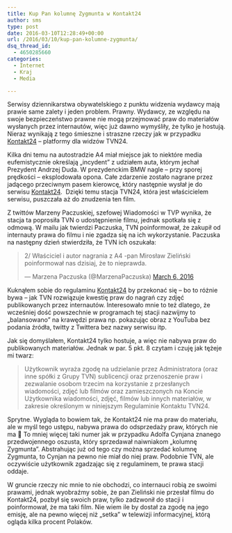 ```yaml
---
title: Kup Pan kolumnę Zygmunta w Kontakt24
author: sms
type: post
date: 2016-03-10T12:28:49+00:00
url: /2016/03/10/kup-pan-kolumne-zygmunta/
dsq_thread_id:
  - 4650285660
categories:
  - Internet
  - Kraj
  - Media

---
```

Serwisy dziennikarstwa obywatelskiego z punktu widzenia wydawcy mają prawie same zalety i jeden problem. Prawny. Wydawcy, ze względu na swoje bezpieczeństwo prawne nie mogą przejmować praw do materiałów wysłanych przez internautów, więc już dawno wymyśliły, że tylko je hostują. Nieraz wynikają z tego śmieszne i straszne rzeczy jak w przypadku [Kontakt24][1] &#8211; platformy dla widzów TVN24.

Kilka dni temu na autostradzie A4 miał miejsce jak to niektóre media eufemistycznie określają &#8222;incydent&#8221; z udziałem auta, którym jechał Prezydent Andrzej Duda. W prezydenckim BMW nagle &#8211; przy sporej prędkości &#8211; eksplodowała opona. Całe zdarzenie zostało nagrane przez jadącego przeciwnym pasem kierowcę, który następnie wysłał je do serwisu <a href="http://kontakt24.tvn24.pl/" target="_blank">Kontakt24</a>.  Dzięki temu stacja TVN24, która jest właścicielem serwisu, puszczała aż do znudzenia ten film.

Z twittów Marzeny Paczuskiej, szefowej Wiadomości w TVP wynika, że stacja ta poprosiła TVN o udostępnienie filmu, jednak spotkała się z odmową. W mailu jak twierdzi Paczuska, TVN poinformował, że zakupił od internauty prawa do filmu i nie zgadza się na ich wykorzystanie. Paczuska na następny dzień stwierdziła, że TVN ich oszukała:

<blockquote class="twitter-tweet" data-width="550">
  <p lang="pl" dir="ltr">
    2/ Właściciel i autor nagrania z A4 -pan Mirosław Zieliński poinformował nas dzisiaj, że to nieprawda.
  </p>
  
  <p>
    &mdash; Marzena Paczuska (@MarzenaPaczuska) <a href="https://twitter.com/MarzenaPaczuska/status/706540471955406848">March 6, 2016</a>
  </p>
</blockquote>



Kuknąłem sobie do regulaminu <a href="http://kontakt24.tvn24.pl/regulamin.htm" target="_blank">Kontakt24</a> by przekonać się &#8211; bo to różnie bywa &#8211; jak TVN rozwiązuje kwestię praw do nagrań czy zdjęć publikowanych przez internautów. Interesowało mnie to też dlatego, że wcześniej dość powszechnie w programach tej stacji nazwijmy to &#8222;balansowano&#8221; na krawędzi prawa np. pokazując obraz z YouTuba bez podania źródła, twitty z Twittera bez nazwy serwisu itp.

Jak się domyślałem, Kontakt24 tylko hostuje, a więc nie nabywa praw do publikowanych materiałów. Jednak w par. 5 pkt. 8 czytam i czuję jak tężeje mi twarz:

> Użytkownik wyraża zgodę na udzielanie przez Administratora (oraz inne spółki z Grupy TVN) sublicencji oraz przenoszenie praw i zezwalanie osobom trzecim na korzystanie z przesłanych wiadomości, zdjęć lub filmów oraz zamieszczonych na Koncie Użytkownika wiadomości, zdjęć, filmów lub innych materiałów, w zakresie określonym w niniejszym Regulaminie Kontaktu TVN24.

Sprytne. Wygląda to bowiem tak, że Kontakt24 nie ma praw do materiału, ale w myśl tego ustępu, nabywa prawa do odsprzedaży praw, których nie ma 🙂 To mniej więcej taki numer jak w przypadku Adolfa Cynjana znanego przedwojennego oszusta, który sprzedawał naiwniakom &#8222;kolumnę Zygmunta&#8221;. Abstrahując już od tego czy można sprzedać kolumnę Zygmunta, to Cynjan na pewno nie miał do niej praw. Podobnie TVN, ale oczywiście użytkownik zgadzając się z regulaminem, te prawa stacji oddaje.

W gruncie rzeczy nic mnie to nie obchodzi, co internauci robią ze swoimi prawami, jednak wyobraźmy sobie, że pan Zieliński nie przesłał filmu do Kontakt24, pozbył się swoich praw, tylko zadzwonił do stacji i poinformował, że ma taki film. Nie wiem ile by dostał za zgodę na jego emisję, ale na pewno więcej niż &#8222;setka&#8221; w telewizji informacyjnej, którą ogląda kilka procent Polaków.

&nbsp;

&nbsp;

 [1]: http://kontakt24.tvn24.pl/